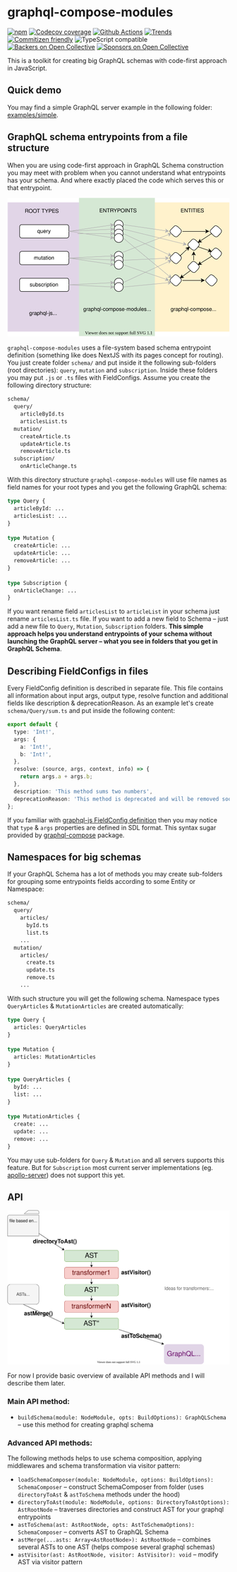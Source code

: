 # graphql-compose-modules

[![npm](https://img.shields.io/npm/v/graphql-compose-modules.svg)](https://www.npmjs.com/package/graphql-compose-modules)
[![Codecov coverage](https://img.shields.io/codecov/c/github/graphql-compose/graphql-compose-modules.svg)](https://codecov.io/github/graphql-compose/graphql-compose-modules)
[![Github Actions](https://github.com/graphql-compose/graphql-compose-modules/workflows/Build%20CI/badge.svg)](https://github.com/graphql-compose/graphql-compose-modules/actions)
[![Trends](https://img.shields.io/npm/dt/graphql-compose-modules.svg)](http://www.npmtrends.com/graphql-compose-modules)
[![Commitizen friendly](https://img.shields.io/badge/commitizen-friendly-brightgreen.svg)](http://commitizen.github.io/cz-cli/)
![TypeScript compatible](https://img.shields.io/badge/typescript-compatible-brightgreen.svg)
[![Backers on Open Collective](https://opencollective.com/graphql-compose/backers/badge.svg)](#backers)
[![Sponsors on Open Collective](https://opencollective.com/graphql-compose/sponsors/badge.svg)](#sponsors)

This is a toolkit for creating big GraphQL schemas with code-first approach in JavaScript.

## Quick demo

You may find a simple GraphQL server example in the following folder: [examples/simple](./examples/simple).

## GraphQL schema entrypoints from a file structure

When you are using code-first approach in GraphQL Schema construction you may meet with problem when you cannot understand what entrypoints has your schema. And where exactly placed the code which serves this or that entrypoint.

![overview](./docs/diagrams/overview.drawio.svg)

`graphql-compose-modules` uses a file-system based schema entrypoint definition (something like does NextJS with its pages concept for routing). You just create folder `schema/` and put inside it the following sub-folders (root directories): `query`, `mutation` and `subscription`. Inside these folders you may put `.js` or `.ts` files with FieldConfigs. Assume you create the following directory structure:

```bash
schema/
  query/
    articleById.ts
    articlesList.ts
  mutation/
    createArticle.ts
    updateArticle.ts
    removeArticle.ts
  subscription/
    onArticleChange.ts
```

With this directory structure `graphql-compose-modules` will use file names as field names for your root types and you get the following GraphQL schema:

```graphql
type Query {
  articleById: ...
  articlesList: ...
}

type Mutation {
  createArticle: ...
  updateArticle: ...
  removeArticle: ...
}

type Subscription {
  onArticleChange: ...
}
```

If you want rename field `articlesList` to `articleList` in your schema just rename `articlesList.ts` file. If you want to add a new field to Schema – just add a new file to `Query`, `Mutation`, `Subscription` folders. **This simple approach helps you understand entrypoints of your schema without launching the GraphQL server – what you see in folders that you get in GraphQL Schema**.

## Describing FieldConfigs in files

Every FieldConfig definition is described in separate file. This file contains all information about input args, output type, resolve function and additional fields like description & deprecationReason. As an example let's create `schema/Query/sum.ts` and put inside the following content:

```ts
export default {
  type: 'Int!',
  args: {
    a: 'Int!',
    b: 'Int!',
  },
  resolve: (source, args, context, info) => {
    return args.a + args.b;
  },
  description: 'This method sums two numbers',
  deprecationReason: 'This method is deprecated and will be removed soon.',
};
```

If you familiar with [graphql-js FieldConfig definition](https://graphql.org/graphql-js/type/#examples) then you may notice that `type` & `args` properties are defined in SDL format. This syntax sugar provided by [graphql-compose](https://github.com/graphql-compose/graphql-compose#examples) package.

## Namespaces for big schemas

If your GraphQL Schema has a lot of methods you may create sub-folders for grouping some entrypoints fields according to some Entity or Namespace:

```bash
schema/
  query/
    articles/
      byId.ts
      list.ts
    ...
  mutation/
    articles/
      create.ts
      update.ts
      remove.ts
    ...
```

With such structure you will get the following schema. Namespace types `QueryArticles` & `MutationArticles` are created automatically:

```graphql
type Query {
  articles: QueryArticles
}

type Mutation {
  articles: MutationArticles
}

type QueryArticles {
  byId: ...
  list: ...
}

type MutationArticles {
  create: ...
  update: ...
  remove: ...
}
```

You may use sub-folders for `Query` & `Mutation` and all servers supports this feature. But for `Subscription` most current server implementations (eg. [apollo-server](https://www.apollographql.com/docs/apollo-server/data/subscriptions/)) does not support this yet.

## API

![overview](./docs/diagrams/ast-transformation.drawio.svg)

For now I provide basic overview of available API methods and I will describe them later.

### Main API method:

- `buildSchema(module: NodeModule, opts: BuildOptions): GraphQLSchema` – use this method for creating graphql schema

### Advanced API methods:

The following methods helps to use schema composition, applying middlewares and schema transformation via visitor pattern:

- `loadSchemaComposer(module: NodeModule, options: BuildOptions): SchemaComposer` – construct SchemaComposer from folder (uses `directoryToAst` & `astToSchema` methods under the hood)
- `directoryToAst(module: NodeModule, options: DirectoryToAstOptions): AstRootNode` – traverses directories and construct AST for your graphql entrypoints
- `astToSchema(ast: AstRootNode, opts: AstToSchemaOptions): SchemaComposer` – converts AST to GraphQL Schema
- `astMerge(...asts: Array<AstRootNode>): AstRootNode` – combines several ASTs to one AST (helps compose several graphql schemas)
- `astVisitor(ast: AstRootNode, visitor: AstVisitor): void` – modify AST via visitor pattern
